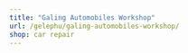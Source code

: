 ```yaml
---
title: "Galing Automobiles Workshop"
url: /gelephu/galing-automobiles-workshop/
shop: car repair
---
```

